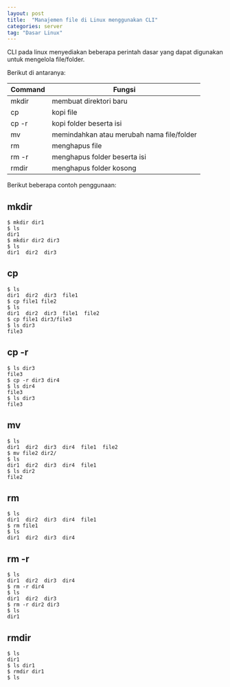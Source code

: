 ```yaml
---
layout: post
title:  "Manajemen file di Linux menggunakan CLI"
categories: server
tag: "Dasar Linux"
---
```


CLI pada linux menyediakan beberapa perintah dasar yang dapat digunakan untuk mengelola file/folder.

Berikut di antaranya:

| Command | Fungsi |
| ------- | ------ |
| mkdir | membuat direktori baru |
| cp | kopi file |
| cp -r | kopi folder beserta isi |
| mv | memindahkan atau merubah nama file/folder |
| rm | menghapus file |
| rm -r | menghapus folder beserta isi |
| rmdir | menghapus folder kosong |

Berikut beberapa contoh penggunaan:

## mkdir
```
$ mkdir dir1
$ ls
dir1
$ mkdir dir2 dir3
$ ls
dir1  dir2  dir3
```

## cp
```
$ ls
dir1  dir2  dir3  file1
$ cp file1 file2
$ ls
dir1  dir2  dir3  file1  file2
$ cp file1 dir3/file3
$ ls dir3
file3
```

## cp -r
```
$ ls dir3
file3
$ cp -r dir3 dir4
$ ls dir4
file3
$ ls dir3
file3
```

## mv
```
$ ls
dir1  dir2  dir3  dir4  file1  file2
$ mv file2 dir2/
$ ls
dir1  dir2  dir3  dir4  file1
$ ls dir2
file2
```

## rm
```
$ ls
dir1  dir2  dir3  dir4  file1
$ rm file1
$ ls
dir1  dir2  dir3  dir4
```

## rm -r
```
$ ls
dir1  dir2  dir3  dir4
$ rm -r dir4
$ ls
dir1  dir2  dir3
$ rm -r dir2 dir3
$ ls
dir1
```

## rmdir
```
$ ls
dir1
$ ls dir1
$ rmdir dir1
$ ls

```